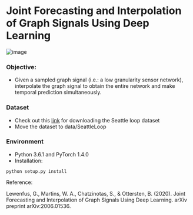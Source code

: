 # Joint Forecasting and Interpolation of Graph Signals Using Deep Learning


![image](https://github.com/gabilew/Spectral-Graph-GRU/blob/master/images/sggru.png)
### Objective: 
* Given a sampled graph signal (i.e.: a low granularity sensor network), interpolate the graph signal to obtain the entire network and make temporal prediction simultaneously.
### Dataset
* Check out this [link](https://github.com/zhiyongc/Seattle-Loop-Data)   for downloading the Seattle loop dataset
* Move the dataset to data/SeattleLoop
### Environment
* Python 3.6.1 and PyTorch 1.4.0
* Installation: 
```
python setup.py install
```
Reference:

Lewenfus, G., Martins, W. A., Chatzinotas, S., & Ottersten, B. (2020). Joint Forecasting and Interpolation of Graph Signals Using Deep Learning. arXiv preprint arXiv:2006.01536.
